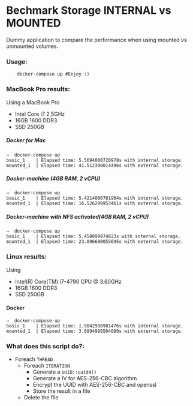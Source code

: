 # Bechmark Storage INTERNAL vs MOUNTED
Dummy application to compare the performance when using mounted vs unmounted volumes.


### Usage: 
```
    docker-compose up #Enjoy :) 
```

### MacBook Pro results:
Using a MacBook Pro 
+ Intel Core i7 2,5GHz 
+ 16GB 1600 DDR3
+ SSD 250GB
##### Docker for Mac
```
⇒  docker-compose up         
basic_1    | Elapsed time: 5.5694000720978s with internal storage.
mounted_1  | Elapsed time: 41.512300014496s with external storage.

```
##### Docker-machine  (4GB RAM, 2 vCPU)
```
⇒  docker-compose up          
basic_1    | Elapsed time: 5.4214000701904s with internal storage.
mounted_1  | Elapsed time: 16.526299953461s with external storage.

```
##### Docker-machine  with NFS activated(4GB RAM, 2 vCPU)
```
⇒  docker-compose up
basic_1    | Elapsed time: 5.458899974823s with internal storage.
mounted_1  | Elapsed time: 23.096600055695s with external storage.

```

### Linux results:
Using
+ Intel(R) Core(TM) i7-4790 CPU @ 3.60GHz
+ 16GB 1600 DDR3
+ SSD 250GB

#### Docker
```
⇒  docker-compose up 
basic_1    | Elapsed time: 1.9842998981476s with internal storage.
mounted_1  | Elapsed time: 3.0894999504089s with external storage.
```

### What does this script do?:
* Foreach `THREAD`
    * Foreach `ITERATION`
        - Generate a `UUID::uuid4()`
        - Generate a IV for AES-256-CBC algorithm
        - Encrypt the UUID with AES-256-CBC and openssl
        - Store the result in a file
    * Delete the file
